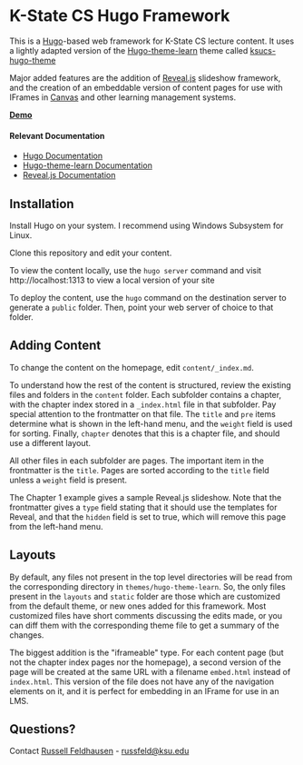 # K-State CS Hugo Framework

This is a [Hugo](https://gohugo.io/)-based web framework for K-State CS lecture content. It uses a lightly adapted version of the [Hugo-theme-learn](https://learn.netlify.com/en/) theme called [ksucs-hugo-theme](https://github.com/russfeld/ksucs-hugo-theme)

Major added features are the addition of [Reveal.js](https://github.com/hakimel/reveal.js/) slideshow framework, and the creation of an embeddable version of content pages for use with IFrames in [Canvas](https://www.instructure.com/) and other learning management systems.

**[Demo](https://ksucs-hugo.russfeld.me)**

#### Relevant Documentation

* [Hugo Documentation](https://gohugo.io/documentation/)
* [Hugo-theme-learn Documentation](https://learn.netlify.com/en/)
* [Reveal.js Documentation](https://github.com/hakimel/reveal.js/)

## Installation

Install Hugo on your system. I recommend using Windows Subsystem for Linux.

Clone this repository and edit your content.

To view the content locally, use the `hugo server` command and visit http://localhost:1313 to view a local version of your site

To deploy the content, use the `hugo` command on the destination server to generate a `public` folder. Then, point your web server of choice to that folder.

## Adding Content

To change the content on the homepage, edit `content/_index.md`.

To understand how the rest of the content is structured, review the existing files and folders in the `content` folder. Each subfolder contains a chapter, with the chapter index stored in a `_index.html` file in that subfolder. Pay special attention to the frontmatter on that file. The `title` and `pre` items determine what is shown in the left-hand menu, and the `weight` field is used for sorting. Finally, `chapter` denotes that this is a chapter file, and should use a different layout.

All other files in each subfolder are pages. The important item in the frontmatter is the `title`. Pages are sorted according to the `title` field unless a `weight` field is present.

The Chapter 1 example gives a sample Reveal.js slideshow. Note that the frontmatter gives a `type` field stating that it should use the templates for Reveal, and that the `hidden` field is set to true, which will remove this page from the left-hand menu.

## Layouts

By default, any files not present in the top level directories will be read from the corresponding directory in `themes/hugo-theme-learn`. So, the only files present in the `layouts` and `static` folder are those which are customized from the default theme, or new ones added for this framework. Most customized files have short comments discussing the edits made, or you can diff them with the corresponding theme file to get a summary of the changes.

The biggest addition is the "iframeable" type. For each content page (but not the chapter index pages nor the homepage), a second version of the page will be created at the same URL with a filename `embed.html` instead of `index.html`. This version of the file does not have any of the navigation elements on it, and it is perfect for embedding in an IFrame for use in an LMS.

## Questions?

Contact [Russell Feldhausen](https://russfeld.me) - russfeld@ksu.edu
